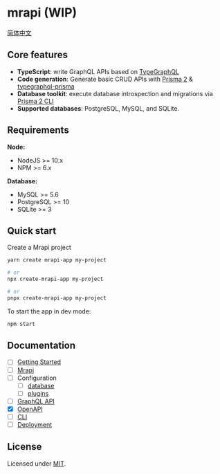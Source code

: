 # mrapi (WIP)

[简体中文](./README.zh-CN.md)

## Core features

- **TypeScript**: write GraphQL APIs based on [TypeGraphQL](https://github.com/MichalLytek/type-graphql)
- **Code generation**: Generate basic CRUD APIs with [Prisma 2](https://github.com/prisma/prisma) & [typegraphql-prisma](https://www.npmjs.com/package/typegraphql-prisma)
- **Database toolkit**: execute database introspection and migrations via [Prisma 2 CLI](https://github.com/prisma/prisma/blob/master/src/packages/cli/README.md)
- **Supported databases**: PostgreSQL, MySQL, and SQLite.

## Requirements

**Node:**

- NodeJS >= 10.x
- NPM >= 6.x

**Database:**

- MySQL >= 5.6
- PostgreSQL >= 10
- SQLite >= 3

## Quick start

Create a Mrapi project

```bash
yarn create mrapi-app my-project

# or
npx create-mrapi-app my-project

# or
pnpx create-mrapi-app my-project
```

To start the app in dev mode:

```bash
npm start
```

## Documentation

- [ ] [Getting Started](./docs/Getting-Started.md)
- [ ] [Mrapi](./docs/Mrapi.md)
- [ ] Configuration
  - [ ] [database](./docs/Configuration/database.md)
  - [ ] [plugins](./docs/Configuration/plugins.md)
- [ ] [GraphQL API](./docs/GraphQL-API.md)
- [x] [OpenAPI](./docs/OpenAPI.md)
- [ ] [CLI](./docs/CLI.md)
- [ ] [Deployment](./docs/Deployment.md)

## License

Licensed under [MIT](./LICENSE).
